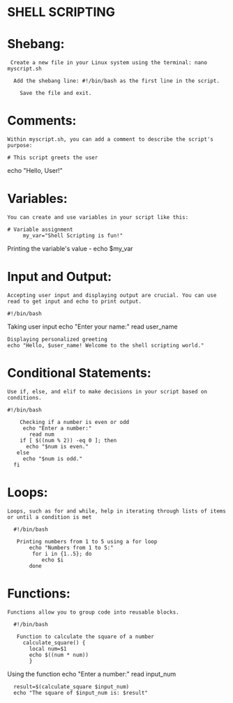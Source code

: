# SHELL SCRIPTING 

# Shebang:

     Create a new file in your Linux system using the terminal: nano myscript.sh
  
      Add the shebang line: #!/bin/bash as the first line in the script.
    
        Save the file and exit.

# Comments:

    Within myscript.sh, you can add a comment to describe the script's purpose:

    # This script greets the user
echo "Hello, User!"

# Variables:

    You can create and use variables in your script like this:

    # Variable assignment
         my_var="Shell Scripting is fun!"

   Printing the variable's value -   echo $my_var
   
# Input and Output:

    Accepting user input and displaying output are crucial. You can use read to get input and echo to print output.

    #!/bin/bash

 Taking user input
   echo "Enter your name:"
  read user_name

    Displaying personalized greeting
    echo "Hello, $user_name! Welcome to the shell scripting world."

# Conditional Statements:

    Use if, else, and elif to make decisions in your script based on conditions.

    #!/bin/bash

        Checking if a number is even or odd
         echo "Enter a number:"
           read num
        if [ $((num % 2)) -eq 0 ]; then
          echo "$num is even."
       else
         echo "$num is odd."
      fi

# Loops:

    Loops, such as for and while, help in iterating through lists of items or until a condition is met

      #!/bin/bash

       Printing numbers from 1 to 5 using a for loop
           echo "Numbers from 1 to 5:"
            for i in {1..5}; do
               echo $i
           done

# Functions:

    Functions allow you to group code into reusable blocks.

      #!/bin/bash

       Function to calculate the square of a number
         calculate_square() {
           local num=$1
           echo $((num * num))
           }

   Using the function
     echo "Enter a number:"
         read input_num

      result=$(calculate_square $input_num)
      echo "The square of $input_num is: $result"



